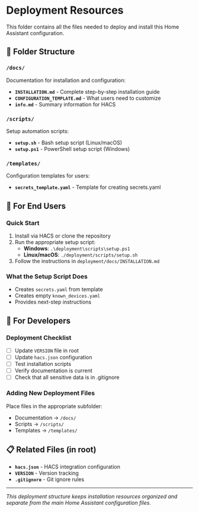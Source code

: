 # Deployment Resources

This folder contains all the files needed to deploy and install this Home Assistant configuration.

## 📁 Folder Structure

### `/docs/`
Documentation for installation and configuration:
- **`INSTALLATION.md`** - Complete step-by-step installation guide
- **`CONFIGURATION_TEMPLATE.md`** - What users need to customize
- **`info.md`** - Summary information for HACS

### `/scripts/`
Setup automation scripts:
- **`setup.sh`** - Bash setup script (Linux/macOS)
- **`setup.ps1`** - PowerShell setup script (Windows)

### `/templates/`
Configuration templates for users:
- **`secrets_template.yaml`** - Template for creating secrets.yaml

## 🚀 For End Users

### Quick Start
1. Install via HACS or clone the repository
2. Run the appropriate setup script:
   - **Windows**: `.\deployment\scripts\setup.ps1`
   - **Linux/macOS**: `./deployment/scripts/setup.sh`
3. Follow the instructions in `deployment/docs/INSTALLATION.md`

### What the Setup Script Does
- Creates `secrets.yaml` from template
- Creates empty `known_devices.yaml`
- Provides next-step instructions

## 🔧 For Developers

### Deployment Checklist
- [ ] Update `VERSION` file in root
- [ ] Update `hacs.json` configuration
- [ ] Test installation scripts
- [ ] Verify documentation is current
- [ ] Check that all sensitive data is in .gitignore

### Adding New Deployment Files
Place files in the appropriate subfolder:
- Documentation → `/docs/`
- Scripts → `/scripts/`
- Templates → `/templates/`

## 📋 Related Files (in root)
- **`hacs.json`** - HACS integration configuration
- **`VERSION`** - Version tracking
- **`.gitignore`** - Git ignore rules

---

*This deployment structure keeps installation resources organized and separate from the main Home Assistant configuration files.*